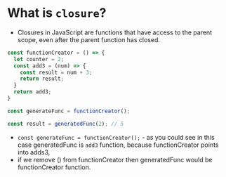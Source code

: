 # What is `closure`?

- Closures in JavaScript are functions that have access to the parent scope, even after the parent function has closed. 

```js
const functionCreator = () => {
  let counter = 2;
  const add3 = (num) => {
    const result = num + 3;
    return result;
  }
  return add3;
}

const generateFunc = functionCreator();

const result = generatedFunc(2); // 5
```

- `const generateFunc = functionCreator();` - as you could see in this case generatedFunc is `add3` function, because functionCreator points into adds3,
- if we remove () from functionCreator then generatedFunc would be functionCreator function.

   
